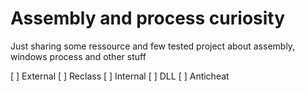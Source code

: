 # Assembly and process curiosity

Just sharing some ressource and few tested project about assembly, windows process and other stuff

  [ ] External
  [ ] Reclass
  [ ] Internal 
  [ ] DLL
  [ ] Anticheat
